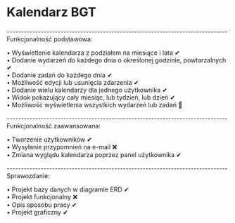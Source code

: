 
# Kalendarz BGT <br>
------------------------------------------------------------------------------<br> 
Funkcjonalność podstawowa:<br>

• Wyświetlenie kalendarza z podziałem na miesiące i lata ✔<br>
• Dodanie wydarzeń do każdego dnia o określonej godzinie, powtarzalnych ✔<br>
• Dodanie zadań do każdego dnia ✔<br>
• Możliwość edycji lub usunięcia zdarzenia ✔<br>
• Dodanie wielu kalendarzy dla jednego użytkownika ✔<br>
• Widok pokazujący cały miesiąc, lub tydzień, lub dzień ✔ <br>
• Możliwość wyświetlenia wszystkich wydarzeń lub zadań 🔅<br>

------------------------------------------------------------------------------<br> 
Funkcjonalność zaawansowana:<br>

• Tworzenie użytkowników ✔ <br>
• Wysyłanie przypomnień na e-mail ❌<br>
• Zmiana wyglądu kalendarza poprzez panel użytkownika ✔<br>

------------------------------------------------------------------------------<br> 
Sprawozdanie:<br> 

• Projekt bazy danych w diagramie ERD ✔ <br>
• Projekt funkcjonalny ❌<br>
• Opis sposobu pracy  ✔<br>
• Projekt graficzny ✔<br>

